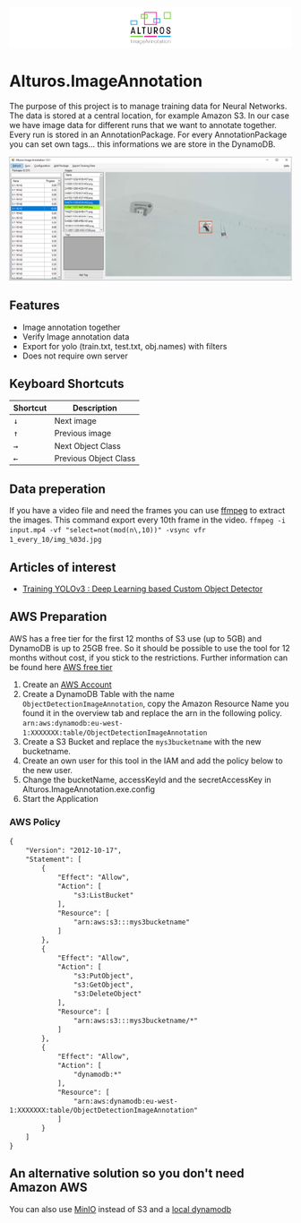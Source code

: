 ![Alturos.ImageAnnotation](doc/logo-banner.png)

# Alturos.ImageAnnotation

The purpose of this project is to manage training data for Neural Networks. The data is stored at a central location, for example Amazon S3.
In our case we have image data for different runs that we want to annotate together. Every run is stored in an AnnotationPackage.
For every AnnotationPackage you can set own tags... this informations we are store in the DynamoDB.

![object detection result](/doc/AlturosImageAnnotation.png)

## Features

 - Image annotation together
 - Verify Image annotation data
 - Export for yolo (train.txt, test.txt, obj.names) with filters
 - Does not require own server

## Keyboard Shortcuts

Shortcut | Description | 
--- | --- |
<kbd>↓</kbd> | Next image |
<kbd>↑</kbd> | Previous image |
<kbd>→</kbd> | Next Object Class |
<kbd>←</kbd> | Previous Object Class |

## Data preperation

If you have a video file and need the frames you can use [ffmpeg](https://ffmpeg.org) to extract the images. This command export every 10th frame in the video.
`ffmpeg -i input.mp4 -vf "select=not(mod(n\,10))" -vsync vfr 1_every_10/img_%03d.jpg`

## Articles of interest

- [Training YOLOv3 : Deep Learning based Custom Object Detector](https://www.learnopencv.com/training-yolov3-deep-learning-based-custom-object-detector/)

## AWS Preparation

AWS has a free tier for the first 12 months of S3 use (up to 5GB) and DynamoDB is up to 25GB free. So it should be possible to use the tool for 12 months without cost, if you stick to the restrictions. Further information can be found here [AWS free tier](https://aws.amazon.com/de/free/)

1. Create an [AWS Account](https://portal.aws.amazon.com/billing/signup)
1. Create a DynamoDB Table with the name `ObjectDetectionImageAnnotation`, copy the Amazon Resource Name you found it in the overview tab and replace the arn in the following policy. `arn:aws:dynamodb:eu-west-1:XXXXXXX:table/ObjectDetectionImageAnnotation`
1. Create a S3 Bucket and replace the `mys3bucketname` with the new bucketname.
1. Create an own user for this tool in the IAM and add the policy below to the new user.
1. Change the bucketName, accessKeyId and the secretAccessKey in Alturos.ImageAnnotation.exe.config
1. Start the Application

### AWS Policy
```
{
    "Version": "2012-10-17",
    "Statement": [
        {
            "Effect": "Allow",
            "Action": [
                "s3:ListBucket"
            ],
            "Resource": [
                "arn:aws:s3:::mys3bucketname"
            ]
        },
        {
            "Effect": "Allow",
            "Action": [
                "s3:PutObject",
                "s3:GetObject",
                "s3:DeleteObject"
            ],
            "Resource": [
                "arn:aws:s3:::mys3bucketname/*"
            ]
        },
        {
            "Effect": "Allow",
            "Action": [
                "dynamodb:*"
            ],
            "Resource": [
                "arn:aws:dynamodb:eu-west-1:XXXXXXX:table/ObjectDetectionImageAnnotation"
            ]
        }
    ]
}
```

## An alternative solution so you don't need Amazon AWS

You can also use [MinIO](https://github.com/minio/minio) instead of S3 and a [local dynamodb]( https://docs.aws.amazon.com/amazondynamodb/latest/developerguide/DynamoDBLocal.html)

